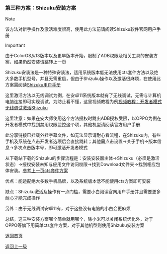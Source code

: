 ### 第三种方案：Shizuku安装方案

> [!NOTE]
> 该方法对新手操作及激活难度很高，使用此方法前请阅读Shizuku软件官网用户手册

> [!IMPORTANT]
> 由于ColorOS从13版本以及更早版本开始，限制了ADB权限及相关工具的安装方案，如果仍然安装请跳转上一页


Shizuku安装法是一种特殊安装法，适用系统版本低无法使用cts套件方法以及绝大多数手机型号，并且无需重启，但由于Shizuku操作以及激活很麻烦，在使用此方案需阅读[Shizuku用户手册](https://shizuku.rikka.app/zh-hans/guide/setup/)

这里激活方法以无线调试为例，在安卓11系统版本就有了无线调试，无需与计算机电脑连接即可实现调试，为防止看不懂，这里视频教程为例[视频教程：开发者模式无线调试激活Shizuku](https://pan.huang1111.cn/s/laeogtL)

这里注意：如果在安大师使用这个方法授权时跳出ADB授权受限，以OPPO为例在开发者模式中找到禁用权限监控这个项，其他机型请阅读官方用户手册

此分享链接已挂载外挂字幕文件，如无法显示请耐心看流程，在Shizuku内，有些手机及系统在点击开发者选项后会直接跳转；其他需点击设置→关于手机→版本信息→多次点击版本号，即可激活开发者模式

从下载站下载的Shizuku的步骤流程是：安装安装器主体→Shizuku（必须是激活状态）→授权安装未知与应用文件访问权限→找到Download文件夹→找到相应包体安装。[参考上一页cts套件方案](cha3.md)





优点：能适配绝大多数手机品牌，以及系统版本低不能使用cts方案即可安装

缺点：Shizuku激活及操作有一点门槛，需要小白阅读官网用户手册并且需要更多耐心才能完成操作

另外：由于无线调试安卓11有，对于这些没有电脑的小白会更麻烦

总结，这三种安装方案哪个简单就用哪个，除小米可以关闭系统优化外，对于OPPO等旗下用简单cts套件方案，对于其他机型则使用Shizuku安装方案


[返回首页](README.md)


[返回上一级](cha3.md)